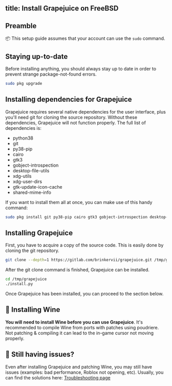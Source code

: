 title: Install Grapejuice on FreeBSD
---
## Preamble

:package: This setup guide assumes that your account can use the `sudo` command.

## Staying up-to-date

Before installing anything, you should always stay up to date in order to prevent strange
package-not-found errors.

```sh
sudo pkg upgrade
```

## Installing dependencies for Grapejuice
Grapejuice requires several native dependencies for the user interface, plus you'll need git for cloning the source repository. Without these dependencies, Grapejuice will not function properly. The full list of dependencies is:

- python38
- git
- py38-pip
- cairo
- gtk3
- gobject-introspection
- desktop-file-utils
- xdg-utils
- xdg-user-dirs
- gtk-update-icon-cache
- shared-mime-info

If you want to install them all at once, you can make use of this handy command:
```sh
sudo pkg install git py38-pip cairo gtk3 gobject-introspection desktop-file-utils xdg-utils xdg-user-dirs gtk-update-icon-cache shared-mime-info python38
```

## Installing Grapejuice

First, you have to acquire a copy of the source code. This is easily done by cloning the git repository.

```sh
git clone --depth=1 https://gitlab.com/brinkervii/grapejuice.git /tmp/grapejuice
```

After the git clone command is finished, Grapejuice can be installed.

```sh
cd /tmp/grapejuice
./install.py
```

Once Grapejuice has been installed, you can proceed to the section below.

## 🍷 Installing Wine

**You will need to install Wine before you can use Grapejuice**.
It's recommended to compile Wine from ports with patches using poudriere. Not patching & compiling it can lead to the in-game cursor not moving properly.

## 🤔 Still having issues?

Even after installing Grapejuice and patching Wine, you may still have issues (examples: bad performance, Roblox not opening, etc). Usually, you can find the solutions here: [Troubleshooting page](../Troubleshooting)
